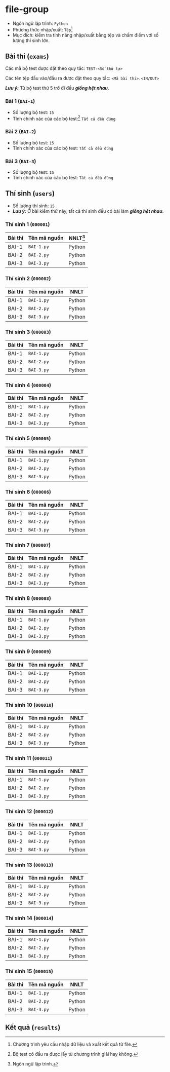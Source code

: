 # file-group

- Ngôn ngữ lập trình: `Python`
- Phương thức nhập/xuất: `Tệp`[^1]
- Mục đích: kiểm tra tính năng nhập/xuất bằng tệp và chấm điểm với số lượng thí sinh lớn.

## Bài thi (`exams`)

Các mã bộ test được đặt theo quy tắc: `TEST-<Số thứ tự>`

Các tên tệp đầu vào/đầu ra được đặt theo quy tắc: `<Mã bài thi>.<IN/OUT>`

**_Lưu ý:_** Từ bộ test thứ 5 trở đi đều **_giống hệt nhau_**.

### Bài 1 (`BAI-1`)

- Số lượng bộ test: `15`
- Tính chính xác của các bộ test:[^2] `Tất cả đều đúng`

### Bài 2 (`BAI-2`)

- Số lượng bộ test: `15`
- Tính chính xác của các bộ test: `Tất cả đều đúng`

### Bài 3 (`BAI-3`)

- Số lượng bộ test: `15`
- Tính chính xác của các bộ test: `Tất cả đều đúng`

## Thí sinh (`users`)

- Số lượng thí sinh: `15`
- **_Lưu ý:_** Ở bài kiểm thử này, tất cả thí sinh đều có bài làm **_giống hệt nhau_**.

### Thí sinh 1 (`000001`)

| Bài thi | Tên mã nguồn | NNLT[^3] |
| ------- | ------------ | -------- |
| BAI-1   | `BAI-1.py`   | Python   |
| BAI-2   | `BAI-2.py`   | Python   |
| BAI-3   | `BAI-3.py`   | Python   |

### Thí sinh 2 (`000002`)

| Bài thi | Tên mã nguồn | NNLT   |
| ------- | ------------ | ------ |
| BAI-1   | `BAI-1.py`   | Python |
| BAI-2   | `BAI-2.py`   | Python |
| BAI-3   | `BAI-3.py`   | Python |

### Thí sinh 3 (`000003`)

| Bài thi | Tên mã nguồn | NNLT   |
| ------- | ------------ | ------ |
| BAI-1   | `BAI-1.py`   | Python |
| BAI-2   | `BAI-2.py`   | Python |
| BAI-3   | `BAI-3.py`   | Python |

### Thí sinh 4 (`000004`)

| Bài thi | Tên mã nguồn | NNLT   |
| ------- | ------------ | ------ |
| BAI-1   | `BAI-1.py`   | Python |
| BAI-2   | `BAI-2.py`   | Python |
| BAI-3   | `BAI-3.py`   | Python |

### Thí sinh 5 (`000005`)

| Bài thi | Tên mã nguồn | NNLT   |
| ------- | ------------ | ------ |
| BAI-1   | `BAI-1.py`   | Python |
| BAI-2   | `BAI-2.py`   | Python |
| BAI-3   | `BAI-3.py`   | Python |

### Thí sinh 6 (`000006`)

| Bài thi | Tên mã nguồn | NNLT   |
| ------- | ------------ | ------ |
| BAI-1   | `BAI-1.py`   | Python |
| BAI-2   | `BAI-2.py`   | Python |
| BAI-3   | `BAI-3.py`   | Python |

### Thí sinh 7 (`000007`)

| Bài thi | Tên mã nguồn | NNLT   |
| ------- | ------------ | ------ |
| BAI-1   | `BAI-1.py`   | Python |
| BAI-2   | `BAI-2.py`   | Python |
| BAI-3   | `BAI-3.py`   | Python |

### Thí sinh 8 (`000008`)

| Bài thi | Tên mã nguồn | NNLT   |
| ------- | ------------ | ------ |
| BAI-1   | `BAI-1.py`   | Python |
| BAI-2   | `BAI-2.py`   | Python |
| BAI-3   | `BAI-3.py`   | Python |

### Thí sinh 9 (`000009`)

| Bài thi | Tên mã nguồn | NNLT   |
| ------- | ------------ | ------ |
| BAI-1   | `BAI-1.py`   | Python |
| BAI-2   | `BAI-2.py`   | Python |
| BAI-3   | `BAI-3.py`   | Python |

### Thí sinh 10 (`000010`)

| Bài thi | Tên mã nguồn | NNLT   |
| ------- | ------------ | ------ |
| BAI-1   | `BAI-1.py`   | Python |
| BAI-2   | `BAI-2.py`   | Python |
| BAI-3   | `BAI-3.py`   | Python |

### Thí sinh 11 (`000011`)

| Bài thi | Tên mã nguồn | NNLT   |
| ------- | ------------ | ------ |
| BAI-1   | `BAI-1.py`   | Python |
| BAI-2   | `BAI-2.py`   | Python |
| BAI-3   | `BAI-3.py`   | Python |

### Thí sinh 12 (`000012`)

| Bài thi | Tên mã nguồn | NNLT   |
| ------- | ------------ | ------ |
| BAI-1   | `BAI-1.py`   | Python |
| BAI-2   | `BAI-2.py`   | Python |
| BAI-3   | `BAI-3.py`   | Python |

### Thí sinh 13 (`000013`)

| Bài thi | Tên mã nguồn | NNLT   |
| ------- | ------------ | ------ |
| BAI-1   | `BAI-1.py`   | Python |
| BAI-2   | `BAI-2.py`   | Python |
| BAI-3   | `BAI-3.py`   | Python |

### Thí sinh 14 (`000014`)

| Bài thi | Tên mã nguồn | NNLT   |
| ------- | ------------ | ------ |
| BAI-1   | `BAI-1.py`   | Python |
| BAI-2   | `BAI-2.py`   | Python |
| BAI-3   | `BAI-3.py`   | Python |

### Thí sinh 15 (`000015`)

| Bài thi | Tên mã nguồn | NNLT   |
| ------- | ------------ | ------ |
| BAI-1   | `BAI-1.py`   | Python |
| BAI-2   | `BAI-2.py`   | Python |
| BAI-3   | `BAI-3.py`   | Python |

## Kết quả (`results`)

[^1]: Chương trình yêu cầu nhập dữ liệu và xuất kết quả từ file.
[^2]: Bộ test có đầu ra được lấy từ chương trình giải hay không.
[^3]: Ngôn ngữ lập trình.

